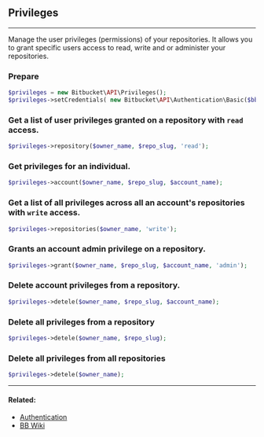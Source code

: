 ## Privileges

----
Manage the user privileges (permissions) of your repositories. It allows you to grant specific users access to read,
write and or administer your repositories.

### Prepare
```php
$privileges = new Bitbucket\API\Privileges();
$privileges->setCredentials( new Bitbucket\API\Authentication\Basic($bb_user, $bb_pass) );
```

### Get a list of user privileges granted on a repository with `read` access.
```php
$privileges->repository($owner_name, $repo_slug, 'read');
```

### Get privileges for an individual.
```php
$privileges->account($owner_name, $repo_slug, $account_name);
```

### Get a list of all privileges across all an account's repositories with `write` access.
```php
$privileges->repositories($owner_name, 'write');
```

### Grants an account admin privilege on a repository.
```php
$privileges->grant($owner_name, $repo_slug, $account_name, 'admin');
```

### Delete account privileges from a repository.
```php
$privileges->detele($owner_name, $repo_slug, $account_name);
```

### Delete all privileges from a repository
```php
$privileges->detele($owner_name, $repo_slug);
```

### Delete all privileges from all repositories
```php
$privileges->detele($owner_name);
```

----

#### Related:
  * [Authentication](authentication.md)
  * [BB Wiki](https://confluence.atlassian.com/display/BITBUCKET/privileges+Endpoint#privilegesEndpoint-Overview)
